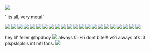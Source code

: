 ![](https://files.catbox.moe/3reb7s.png)
    
' its all, very metal.'
 
![](https://adriansblinkiecollection.neocities.org/stamps/i21.png) ![](https://adriansblinkiecollection.neocities.org/stamps/a57.png) ![](https://adriansblinkiecollection.neocities.org/stamps/b18.png) ![](https://adriansblinkiecollection.neocities.org/stamps/b49.jpg) ![](https://adriansblinkiecollection.neocities.org/stamps/j9.png) ![](![image](https://github.com/user-attachments/assets/70bbb97c-0e50-402a-af93-5696c492cf8c)
) ![](https://adriansblinkiecollection.neocities.org/stamps/e96.gif) ![](https://adriansblinkiecollection.neocities.org/stamps/k6.gif) ![](https://adriansblinkiecollection.neocities.org/stamps/b53.gif) ![](https://adriansblinkiecollection.neocities.org/stamps/e23.png) ![](https://adriansblinkiecollection.neocities.org/stamps/g9.jpg) ![](https://adriansblinkiecollection.neocities.org/stamps/d37.gif) ![](https://adriansblinkiecollection.neocities.org/stamps/e89.jpg) ![](https://adriansblinkiecollection.neocities.org/stamps/k16.png) ![](https://adriansblinkiecollection.neocities.org/stamps/c10.gif) ![](https://adriansblinkiecollection.neocities.org/stamps/d23.png) ![](https://adriansblinkiecollection.neocities.org/stamps/d40.jpg) ![](https://adriansblinkiecollection.neocities.org/stamps/d75.gif) ![](https://adriansblinkiecollection.neocities.org/stamps/a59.png)
![](https://ugleeblinkie.carrd.co/assets/images/image62.gif?v01485035087951) ![](https://supplies.ju.mp/assets/images/gallery02/c8de1bda.png?v=6a50b904) ![](https://64.media.tumblr.com/47697d202b0041ffacde260f48f4c89d/e2ec9c4bbbed7a5f-83/s250x400/732b9a90e2b2f88e881fcebfaf561ad286e8a9a1.gifv)

hey lil' feller @bpdboy ![](https://pixels.crd.co/assets/images/gallery107/12fbac88.gif?v=99d3974e) 
always C=H i dont bite!!! w2i always afk :3 plspslsplsls int mtl fans.
![](https://pixels.crd.co/assets/images/gallery116/c22bad60.gif?v=99d3974e)
